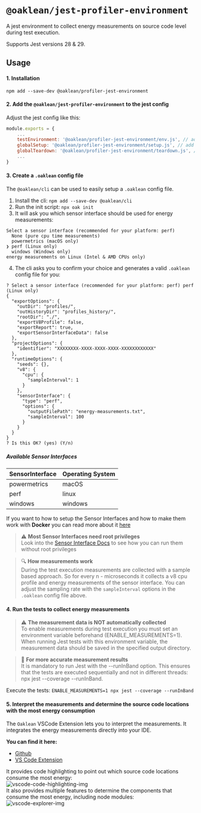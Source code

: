 # `@oaklean/jest-profiler-environment`

A jest environment to collect energy measurements on source code level during test execution.

Supports Jest versions 28 & 29.

## Usage

#### 1. Installation
`npm add --save-dev @oaklean/profiler-jest-environment`

#### 2. Add the `@oaklean/jest-profiler-environment` to the jest config

Adjust the jest config like this:
```javascript
module.exports = {
	...
	testEnvironment: '@oaklean/profiler-jest-environment/env.js', // add this line
	globalSetup: '@oaklean/profiler-jest-environment/setup.js', // add this line
	globalTeardown: '@oaklean/profiler-jest-environment/teardown.js', // add this line
	...
}
```

#### 3. Create a `.oaklean` config file
The `@oaklean/cli` can be used to easily setup a `.oaklean` config file.
1. Install the cli: `npm add --save-dev @oaklean/cli`
2. Run the init script: `npx oak init`
3. It will ask you which sensor interface should be used for energy measurements:
```
Select a sensor interface (recommended for your platform: perf)
  None (pure cpu time measurements)
  powermetrics (macOS only)
❯ perf (Linux only)
  windows (Windows only)
energy measurements on Linux (Intel & AMD CPUs only)
```
4. The cli asks you to confirm your choice and generates a valid `.oaklean` config file for you:
```
? Select a sensor interface (recommended for your platform: perf) perf (Linux only)
{
  "exportOptions": {
    "outDir": "profiles/",
    "outHistoryDir": "profiles_history/",
    "rootDir": "./",
    "exportV8Profile": false,
    "exportReport": true,
    "exportSensorInterfaceData": false
  },
  "projectOptions": {
    "identifier": "XXXXXXXX-XXXX-XXXX-XXXX-XXXXXXXXXXXX"
  },
  "runtimeOptions": {
    "seeds": {},
    "v8": {
      "cpu": {
        "sampleInterval": 1
      }
    },
    "sensorInterface": {
      "type": "perf",
      "options": {
        "outputFilePath": "energy-measurements.txt",
        "sampleInterval": 100
      }
    }
  }
}
? Is this OK? (yes) (Y/n)
```
##### Available Sensor Interfaces

| SensorInterface | Operating System |
| --------------- | ---------------- |
| powermetrics		| macOS						 |
| perf						| linux						 |
| windows					| windows					 |

If you want to how to setup the Sensor Interfaces and how to make them work with **Docker** you can read more about it [here](/docs/SensorInterfaces.md)


> :warning: **Most Sensor Interfaces need root privileges**<br>
> Look into the [Sensor Interface Docs](/docs/SensorInterfaces.md) to see how you can run them without root privileges

> :mag: **How measurements work**<br>
> During the test execution measurements are collected with a sample based approach. So for every n - microseconds it collects a v8 cpu profile and energy measurements of the sensor interface. You can adjust the sampling rate with the `sampleInterval` options in the `.oaklean` config file above.

#### 4. Run the tests to collect energy measurements
> :warning: **The measurement data is NOT automatically collected**<br>
To enable measurements during test execution you must set an environment variable beforehand (ENABLE_MEASUREMENTS=1).
When running Jest tests with this environment variable, the measurement data should be saved in the specified output directory.

> :pinched_fingers: **For more accurate measurement results**<br>
It is mandatory to run Jest with the --runInBand option. This ensures that the tests are executed sequentially and not in different threads: npx jest --coverage --runInBand.

Execute the tests:
`ENABLE_MEASUREMENTS=1 npx jest --coverage --runInBand`

#### 5. Interpret the measurements and determine the source code locations with the most energy consumption

The `Oaklean` VSCode Extension lets you to interpret the measurements. It integrates the energy measurements directly into your IDE.

**You can find it here:**
- <a href="https://github.com/hitabisgmbh/oaklean-vscode" target="_blank">Github</a>
- <a href="https://marketplace.visualstudio.com/items?itemName=HitabisGmbH.oaklean" target="_blank">VS Code Extension</a>

It provides code highlighting to point out which source code locations consume the most energy:
<br>
![vscode-code-highlighting-img](https://github.com/hitabisgmbh/oaklean/blob/main/images/vscode-code-highlighting.png?raw=true)
<br>
It also provides multiple features to determine the components that consume the most energy, including node modules:
<br>
![vscode-explorer-img](https://github.com/hitabisgmbh/oaklean/blob/main/images/vscode-explorer.png?raw=true)